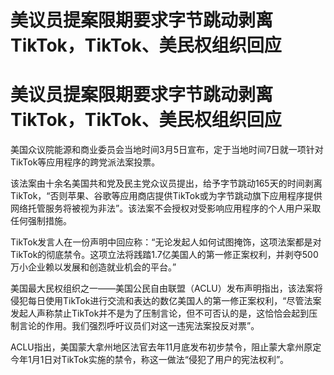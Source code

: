 # 美议员提案限期要求字节跳动剥离TikTok，TikTok、美民权组织回应

# 美议员提案限期要求字节跳动剥离TikTok，TikTok、美民权组织回应

美国众议院能源和商业委员会当地时间3月5日宣布，定于当地时间7日就一项针对TikTok等应用程序的跨党派法案投票。

该法案由十余名美国共和党及民主党众议员提出，给予字节跳动165天的时间剥离TikTok，“否则苹果、谷歌等应用商店提供TikTok或为字节跳动旗下应用程序提供网络托管服务将被视为非法”。该法案不会授权对受影响应用程序的个人用户采取任何强制措施。

TikTok发言人在一份声明中回应称：“无论发起人如何试图掩饰，这项法案都是对TikTok的彻底禁令。这项立法将践踏1.7亿美国人的第一修正案权利，并剥夺500万小企业赖以发展和创造就业机会的平台。”

美国最大民权组织之一——美国公民自由联盟（ACLU）发布声明指出，该法案将侵犯每日使用TikTok进行交流和表达的数亿美国人的第一修正案权利，“尽管法案发起人声称禁止TikTok并不是为了压制言论，但不可否认的是，这恰恰会起到压制言论的作用。我们强烈呼吁议员们对这一违宪法案投反对票”。

ACLU指出，美国蒙大拿州地区法官去年11月底发布初步禁令，阻止蒙大拿州原定今年1月1日对TikTok实施的禁令，称这一做法“侵犯了用户的宪法权利”。

